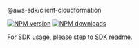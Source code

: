 @aws-sdk/client-cloudformation

[![NPM version](https://img.shields.io/npm/v/@aws-sdk/client-cloudformation/rc.svg)](https://www.npmjs.com/package/@aws-sdk/client-cloudformation)
[![NPM downloads](https://img.shields.io/npm/dm/@aws-sdk/client-cloudformation.svg)](https://www.npmjs.com/package/@aws-sdk/client-cloudformation)

For SDK usage, please step to [SDK readme](https://github.com/aws/aws-sdk-js-v3).
